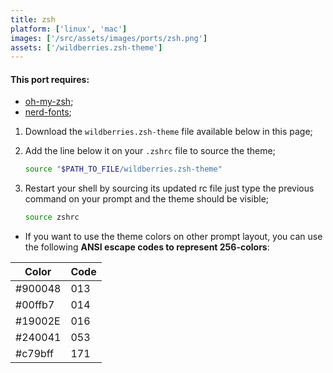 ```yaml
---
title: zsh
platform: ['linux', 'mac']
images: ['/src/assets/images/ports/zsh.png']
assets: ['/wildberries.zsh-theme']
---
```


#### This port requires:

- [oh-my-zsh](https://ohmyz.sh/);
- [nerd-fonts](https://www.nerdfonts.com/);

1. Download the `wildberries.zsh-theme` file available below in this page;
2. Add the line below it on your `.zshrc` file to source the theme;

   ```bash
   source "$PATH_TO_FILE/wildberries.zsh-theme"
   ```

3. Restart your shell by sourcing its updated rc file just type the previous command on your prompt and the theme should be visible;
   ```bash
   source zshrc
   ```

- If you want to use the theme colors on other prompt layout, you can use the following **ANSI escape codes to represent 256-colors**:

| Color   | Code |
| ------- | ---- |
| #900048 | 013  |
| #00ffb7 | 014  |
| #19002E | 016  |
| #240041 | 053  |
| #c79bff | 171  |
